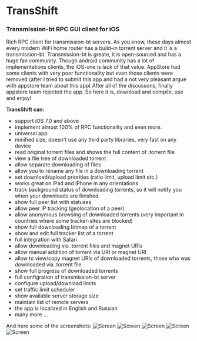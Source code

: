 # TransShift

### Transmission-bt RPC GUI client for iOS

Rich RPC client for transmission-bt servers.
As you know, these days almost every modern WiFi home router has a build-in torrent server and it is a transmission-bt. Transmission-bt is greate, it is open-sourced and has a huge fan community.
Though android community has a lot of implementations clients, the iOS-one is lack of that value. AppStore had some clients with very poor functionality but even those clients were removed (after I tried to submit this app and had a not very pleasant argue with appstore team about this app) After all of the discussons, finally appstore team rejected the app. So here it is, download and compile, use and enjoy!

**TransShift can:**

- support iOS 7.0 and above
- implement almost 100% of RPC functionality and even more. 
- universal app
- minified size, doesn't use any third party libraries, very fast on any device
- read original torrent files and shows the full content of .torrent file
- view a file tree of downloaded torrent
- allow separate downloading of files
- allow you to rename any file in a downloading torrent
- set download/upload priorities (ratio limit, upload limit etc.)
- works great on iPad and iPhone in any orientations
- track background status of downloading torrents, so it will notify you when your downloads are finished
- show full peer list with statuses 
- allow peer IP tracking (geolocation of a peer)
- allow anonymous browsing of downloaded torrents (very important in countries where some tracker-sites are blocked)
- show full downloading bitmap of a torrent
- show and edit  full tracker list of a torrent
- full integration with Safari
- allow downloading via .torrent files and magnet URIs
- allow manual addition of torrent via URI or magnet URI
- allow to view/copy magnet URIs of downloaded torrents, those who was downloaded via .torrent file
- show full progress of downloaded torrents
- full configration of transmission-bt server
- configure upload/download limits
- set traffic limit scheduler
- show available server storage size
- maintain list of remote servers
- the app is localized in English and Russian
- many more ...

And here some of the screenshots:
![Screen](https://preview.ibb.co/ebN7jQ/2017_09_25_11_58_49.png)
![Screen](https://preview.ibb.co/gCEyr5/2017_09_25_11_59_16.png)
![Screen](https://preview.ibb.co/i2ZL4Q/2017_09_25_12_00_10.png)
![Screen](https://preview.ibb.co/fy9WB5/2017_09_25_12_00_41.png)
![Screen](https://preview.ibb.co/ksD2Jk/2017_09_25_12_01_22.png)
